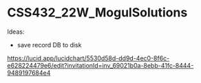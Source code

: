 # CSS432_22W_MogulSolutions

Ideas:
  - save record DB to disk

https://lucid.app/lucidchart/5530d58d-dd9d-4ec0-8f6c-e628224479e6/edit?invitationId=inv_69021b0a-8ebb-41fc-8444-9489197684e4
